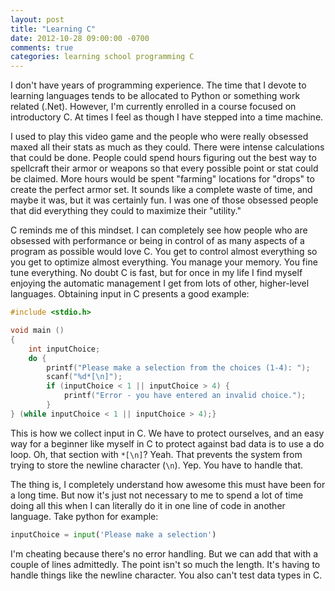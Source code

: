 ```yaml
---
layout: post
title: "Learning C"
date: 2012-10-28 09:00:00 -0700
comments: true
categories: learning school programming C
---
```

I don't have years of programming experience. The time that I devote to learning languages tends to be allocated to Python or something work related (.Net). However, I'm currently enrolled in a course focused on introductory C. At times I feel as though I have stepped into a time machine.
<!--more-->
I used to play this video game and the people who were really obsessed maxed all their stats as much as they could. There were intense calculations that could be done. People could spend hours figuring out the best way to spellcraft their armor or weapons so that every possible point or stat could be claimed. More hours would be spent "farming" locations for "drops" to create the perfect armor set. It sounds like a complete waste of time, and maybe it was, but it was certainly fun. I was one of those obsessed people that did everything they could to maximize their "utility."

C reminds me of this mindset. I can completely see how people who are obsessed with performance or being in control of as many aspects of a program as possible would love C. You get to control almost everything so you get to optimize almost everything. You manage your memory. You fine tune everything. No doubt C is fast, but for once in my life I find myself enjoying the automatic management I get from lots of other, higher-level languages. Obtaining input in C presents a good example:

```C
#include <stdio.h>

void main ()
{
    int inputChoice;
    do {
        printf("Please make a selection from the choices (1-4): ");
        scanf("%d*[\n]");
        if (inputChoice < 1 || inputChoice > 4) {
            printf("Error - you have entered an invalid choice.");
        }
} (while inputChoice < 1 || inputChoice > 4);}
```


This is how we collect input in C. We have to protect ourselves, and an easy way for a beginner like myself in C to protect against bad data is to use a do loop. Oh, that section with `*[\n]`? Yeah. That prevents the system from trying to store the newline character (`\n`). Yep. You have to handle that.

The thing is, I completely understand how awesome this must have been for a long time. But now it's just not necessary to me to spend a lot of time doing all this when I can literally do it in one line of code in another language. Take python for example:

```python
inputChoice = input('Please make a selection')
```

I'm cheating because there's no error handling. But we can add that with a couple of lines admittedly. The point isn't so much the length. It's having to handle things like the newline character. You also can't test data types in C. 
